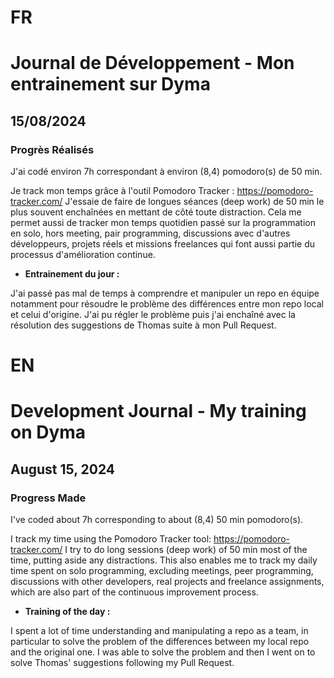 # FR

# Journal de Développement - Mon entrainement sur Dyma

## 15/08/2024

### Progrès Réalisés

J'ai codé environ 7h correspondant à environ (8,4) pomodoro(s) de 50 min.

Je track mon temps grâce à l'outil Pomodoro Tracker : https://pomodoro-tracker.com/
J'essaie de faire de longues séances (deep work) de 50 min le plus souvent enchaînées en mettant de côté toute distraction.
Cela me permet aussi de tracker mon temps quotidien passé sur la programmation en solo, hors meeting, pair programming, discussions avec d'autres développeurs, projets réels et missions freelances qui font aussi partie du processus d'amélioration continue.

- **Entrainement du jour :**

J'ai passé pas mal de temps à comprendre et manipuler un repo en équipe notamment pour résoudre le problème des différences entre mon repo local et celui d'origine.
J'ai pu régler le problème puis j'ai enchaîné avec la résolution des suggestions de Thomas suite à mon Pull Request.

# EN

# Development Journal - My training on Dyma

## August 15, 2024

### Progress Made

I've coded about 7h corresponding to about (8,4) 50 min pomodoro(s).

I track my time using the Pomodoro Tracker tool: https://pomodoro-tracker.com/ I try to do long sessions (deep work) of 50 min most of the time, putting aside any distractions. This also enables me to track my daily time spent on solo programming, excluding meetings, peer programming, discussions with other developers, real projects and freelance assignments, which are also part of the continuous improvement process.

- **Training of the day :**

I spent a lot of time understanding and manipulating a repo as a team, in particular to solve the problem of the differences between my local repo and the original one. I was able to solve the problem and then I went on to solve Thomas' suggestions following my Pull Request.
